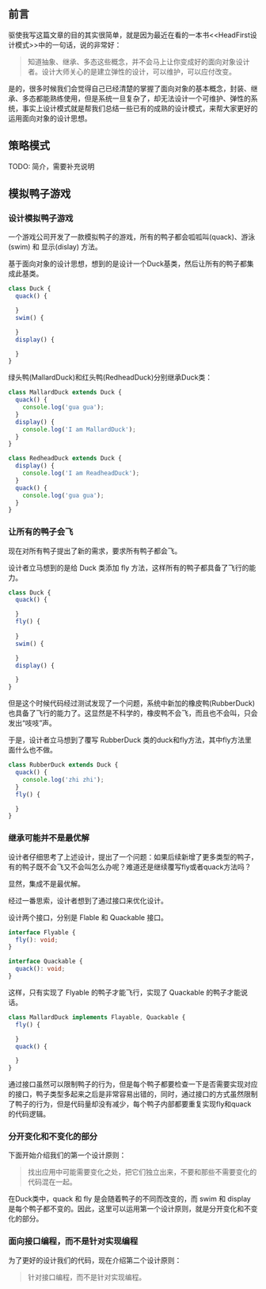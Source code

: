 ## 前言

驱使我写这篇文章的目的其实很简单，就是因为最近在看的一本书<<HeadFirst设计模式>>中的一句话，说的非常好：

> 知道抽象、继承、多态这些概念，并不会马上让你变成好的面向对象设计者。设计大师关心的是建立弹性的设计，可以维护，可以应付改变。

是的，很多时候我们会觉得自己已经清楚的掌握了面向对象的基本概念，封装、继承、多态都能熟练使用，但是系统一旦复杂了，却无法设计一个可维护、弹性的系统，事实上设计模式就是帮我们总结一些已有的成熟的设计模式，来帮大家更好的运用面向对象的设计思想。

## 策略模式

TODO:
简介，需要补充说明

## 模拟鸭子游戏

### 设计模拟鸭子游戏

一个游戏公司开发了一款模拟鸭子的游戏，所有的鸭子都会呱呱叫(quack)、游泳(swim) 和 显示(dislay) 方法。

基于面向对象的设计思想，想到的是设计一个Duck基类，然后让所有的鸭子都集成此基类。

```typescript
class Duck {
  quack() {

  }
  swim() {

  }
  display() {

  }
}
```

绿头鸭(MallardDuck)和红头鸭(RedheadDuck)分别继承Duck类：

```typescript
class MallardDuck extends Duck {
  quack() {
    console.log('gua gua');
  }
  display() {
    console.log('I am MallardDuck');
  }
}

class RedheadDuck extends Duck {
  display() {
    console.log('I am ReadheadDuck');
  }
  quack() {
    console.log('gua gua');
  }
}
```

### 让所有的鸭子会飞

现在对所有鸭子提出了新的需求，要求所有鸭子都会飞。

设计者立马想到的是给 Duck 类添加 fly 方法，这样所有的鸭子都具备了飞行的能力。

```typescript
class Duck {
  quack() {

  }
  fly() {
    
  }
  swim() {

  }
  display() {

  }
}
```

但是这个时候代码经过测试发现了一个问题，系统中新加的橡皮鸭(RubberDuck)也具备了飞行的能力了。这显然是不科学的，橡皮鸭不会飞，而且也不会叫，只会发出“吱吱”声。

于是，设计者立马想到了覆写 RubberDuck 类的duck和fly方法，其中fly方法里面什么也不做。

```typescript
class RubberDuck extends Duck {
  quack() {
    console.log('zhi zhi');
  }
  fly() {

  }
}
```

### 继承可能并不是最优解

设计者仔细思考了上述设计，提出了一个问题：如果后续新增了更多类型的鸭子，有的鸭子既不会飞又不会叫怎么办呢？难道还是继续覆写fly或者quack方法吗？

显然，集成不是最优解。

经过一番思索，设计者想到了通过接口来优化设计。

设计两个接口，分别是 Flable 和 Quackable 接口。

```typescript
interface Flyable {
  fly(): void;
}

interface Quackable {
  quack(): void;
}
```

这样，只有实现了 Flyable 的鸭子才能飞行，实现了 Quackable 的鸭子才能说话。

```typescript
class MallardDuck implements Flayable, Quackable {
  fly() {

  }
  quack() {

  }
}
```

通过接口虽然可以限制鸭子的行为，但是每个鸭子都要检查一下是否需要实现对应的接口，鸭子类型多起来之后是非常容易出错的，同时，通过接口的方式虽然限制了鸭子的行为，但是代码量却没有减少，每个鸭子内部都要重复实现fly和quack的代码逻辑。

### 分开变化和不变化的部分

下面开始介绍我们的第一个设计原则：

> 找出应用中可能需要变化之处，把它们独立出来，不要和那些不需要变化的代码混在一起。

在Duck类中，quack 和 fly 是会随着鸭子的不同而改变的，而 swim 和 display 是每个鸭子都不变的。因此，这里可以运用第一个设计原则，就是分开变化和不变化的部分。

### 面向接口编程，而不是针对实现编程

为了更好的设计我们的代码，现在介绍第二个设计原则：

> 针对接口编程，而不是针对实现编程。

